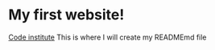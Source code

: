 # My first website! 
[Code institute](https://codeinstitute.net)
This is where I will create my READMEmd file

